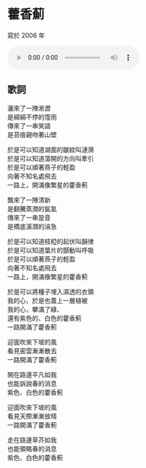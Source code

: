 # 藿香薊

寫於 2006 年

<audio src="huoxiangji.mp3" controls>
Your browser does not support the audio element.
</audio>

## 歌詞

灑來了一陣淅瀝<br >
是綿綿不停的霪雨<br >
傳來了一串笑語<br >
是苔痕親吻著山壁

於是可以知道湖面的皺紋叫漣漪<br >
於是可以知道蕩開的方向叫牽引<br >
於是可以順著燕子的輕盈<br >
向著不知名處飛去<br >
一路上，開滿像繁星的藿香薊

飄來了一陣清新<br >
是翻騰蒸潤的氤氳<br >
傳來了一串跫音<br >
是橋底溪澗的湍急

於是可以知道枝椏的起伏叫韻律<br >
於是可以知道葉片的顫動叫呼吸<br >
於是可以順著燕子的輕盈<br >
向著不知名處飛去<br >
一路上，開滿像繁星的藿香薊

於是可以將種子埋入濕透的衣領<br >
我的心，於是也蓋上一層植被<br >
我的心，攀滿了綠、<br >
還有紫色的、白色的藿香薊<br >
一路開滿了藿香薊

迎面吹來下坡的風<br >
看見密雲漸漸散去<br >
一路開滿了藿香薊

開在路邊平凡如我<br >
也能訴說春的消息<br >
紫色、白色的藿香薊

迎面吹來下坡的風<br >
看見天際漸漸放晴<br >
一路開滿了藿香薊

走在路邊草芥如我<br >
也能領略春的消息<br >
紫色、白色的藿香薊
